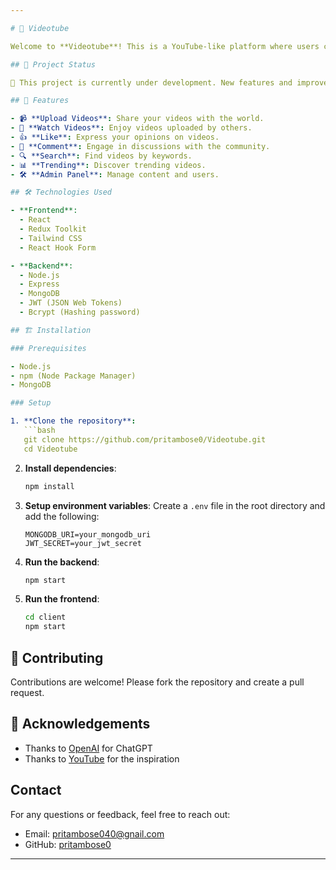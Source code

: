```yaml
---

# 🎥 Videotube

Welcome to **Videotube**! This is a YouTube-like platform where users can upload, view, and share videos. The project is built with a React frontend and a backend powered by Node.js and Express *(MERN)*.

## 🚧 Project Status

🔨 This project is currently under development. New features and improvements are being added regularly.

## 🚀 Features

- 📹 **Upload Videos**: Share your videos with the world.
- 🎥 **Watch Videos**: Enjoy videos uploaded by others.
- 👍 **Like**: Express your opinions on videos.
- 💬 **Comment**: Engage in discussions with the community.
- 🔍 **Search**: Find videos by keywords.
- 📊 **Trending**: Discover trending videos.
- 🛠 **Admin Panel**: Manage content and users.

## 🛠️ Technologies Used

- **Frontend**: 
  - React
  - Redux Toolkit
  - Tailwind CSS
  - React Hook Form

- **Backend**: 
  - Node.js
  - Express
  - MongoDB
  - JWT (JSON Web Tokens)
  - Bcrypt (Hashing password)

## 🏗️ Installation

### Prerequisites

- Node.js
- npm (Node Package Manager)
- MongoDB

### Setup

1. **Clone the repository**:
   ```bash
   git clone https://github.com/pritambose0/Videotube.git
   cd Videotube
   ```

2. **Install dependencies**:
   ```bash
   npm install
   ```

3. **Setup environment variables**:
   Create a `.env` file in the root directory and add the following:
   ```env
   MONGODB_URI=your_mongodb_uri
   JWT_SECRET=your_jwt_secret
   ```

4. **Run the backend**:
   ```bash
   npm start
   ```

5. **Run the frontend**:
   ```bash
   cd client
   npm start
   ```

## 🤝 Contributing

Contributions are welcome! Please fork the repository and create a pull request.

## 🙏 Acknowledgements

- Thanks to [OpenAI](https://openai.com) for ChatGPT
- Thanks to [YouTube](https://youtube.com) for the inspiration

## Contact

For any questions or feedback, feel free to reach out:

- Email: pritambose040@gnail.com
- GitHub: [pritambose0](https://github.com/pritambose0)

---
```

